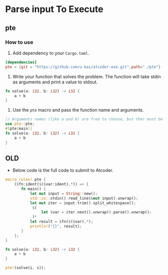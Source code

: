 # Parse input To Execute

## pte

### How to use

1. Add dependency to your `Cargo.toml`.

```toml
[dependencies]
pte = {git = "https://github.com/u-kai/atcoder-exe.git",path="./pte"}
```

1. Write your function that solves the problem. The function will take stdin as arguments and print a value to stdout.

```rust
fn solve(a: i32, b: i32) -> i32 {
    a + b
}
```

1. Use the `pte` macro and pass the function name and arguments.

```rust
// Arguments names (like a and b) are free to choose, but ther must be different from each other.
use pte::pte;
#[pte(main)]
fn solve(a: i32, b: i32) -> i32 {
    a + b
}
```

## OLD

- Below code is the full code to submit to Atcoder.

```rust
macro_rules! pte {
    ($fn:ident($($var:ident),*)) => {
       fn main() {
           let mut input = String::new();
           std::io::stdin().read_line(&mut input).unwrap();
           let mut iter = input.trim().split_whitespace();
            $(
                let $var = iter.next().unwrap().parse().unwrap();
            )*
           let result = $fn($($var),*);
           println!("{}", result);
       }
    };
}

fn solve(a: i32, b: i32) -> i32 {
    a + b
}

pte!(solve(i, s));
```
